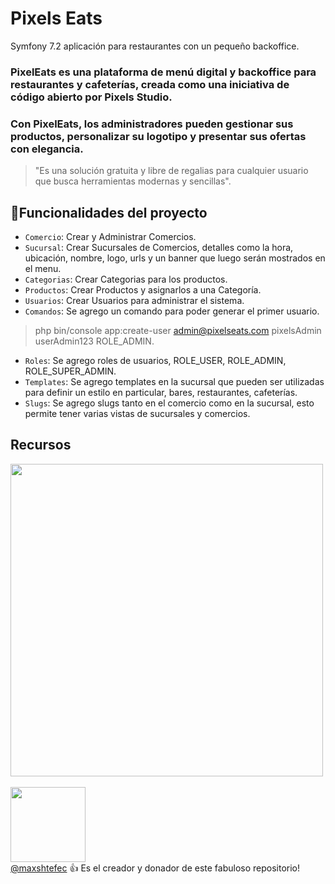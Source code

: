# Pixels Eats
Symfony 7.2 aplicación para restaurantes con un pequeño backoffice.

### PixelEats es una plataforma de menú digital y backoffice para restaurantes y cafeterías, creada como una iniciativa de código abierto por Pixels Studio.
### Con PixelEats, los administradores pueden gestionar sus productos, personalizar su logotipo y presentar sus ofertas con elegancia.

> "Es una solución gratuita y libre de regalias para cualquier usuario que busca herramientas modernas y sencillas".

## :hammer:Funcionalidades del proyecto
- `Comercio`: Crear y Administrar Comercios.
- `Sucursal`: Crear Sucursales de Comercios, detalles como la hora, ubicación, nombre, logo, urls y un banner que luego serán mostrados en el menu.
- `Categorias`: Crear Categorias para los productos.
- `Productos`: Crear Productos y asignarlos a una Categoría.
- `Usuarios`: Crear Usuarios para administrar el sistema.
- `Comandos`: Se agrego un comando para poder generar el primer usuario.
> php bin/console app:create-user admin@pixelseats.com pixelsAdmin userAdmin123 ROLE_ADMIN.

- `Roles`: Se agrego roles de usuarios, ROLE_USER, ROLE_ADMIN, ROLE_SUPER_ADMIN.
- `Templates`: Se agrego templates en la sucursal que pueden ser utilizadas para definir un estilo en particular, bares, restaurantes, cafeterías.
- `Slugs`: Se agrego slugs tanto en el comercio como en la sucursal, esto permite tener varias vistas de sucursales y comercios.

## Recursos

<img src="https://github.com/user-attachments/assets/ad9be7e3-aed7-4745-8683-3cbb757cbe35" width=500> <br><br>
<img src="https://github.com/user-attachments/assets/07b3ff93-2118-4bfc-b0a0-ca24334b9080" width=120> <br>
[@maxshtefec](https://www.linkedin.com/in/maxshtefec/) :+1: Es el creador y donador de este fabuloso repositorio!
